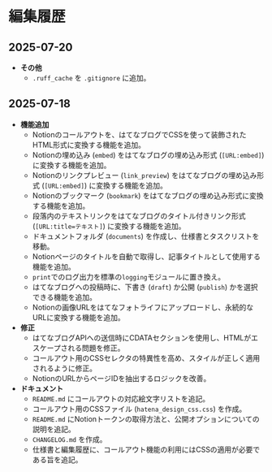 # 編集履歴

## 2025-07-20

- **その他**
    - `.ruff_cache` を `.gitignore` に追加。

## 2025-07-18

- **機能追加**
    - Notionのコールアウトを、はてなブログでCSSを使って装飾されたHTML形式に変換する機能を追加。
    - Notionの埋め込み (`embed`) をはてなブログの埋め込み形式 (`[URL:embed]`) に変換する機能を追加。
    - Notionのリンクプレビュー (`link_preview`) をはてなブログの埋め込み形式 (`[URL:embed]`) に変換する機能を追加。
    - Notionのブックマーク (`bookmark`) をはてなブログの埋め込み形式に変換する機能を追加。
    - 段落内のテキストリンクをはてなブログのタイトル付きリンク形式 (`[URL:title=テキスト]`) に変換する機能を追加。
    - ドキュメントフォルダ (`documents`) を作成し、仕様書とタスクリストを移動。
    - Notionページのタイトルを自動で取得し、記事タイトルとして使用する機能を追加。
    - `print`でのログ出力を標準の`logging`モジュールに置き換え。
    - はてなブログへの投稿時に、下書き (`draft`) か公開 (`publish`) かを選択できる機能を追加。
    - Notionの画像URLをはてなフォトライフにアップロードし、永続的なURLに変換する機能を追加。
- **修正**
    - はてなブログAPIへの送信時にCDATAセクションを使用し、HTMLがエスケープされる問題を修正。
    - コールアウト用のCSSセレクタの特異性を高め、スタイルが正しく適用されるように修正。
    - NotionのURLからページIDを抽出するロジックを改善。
- **ドキュメント**
    - `README.md` にコールアウトの対応絵文字リストを追記。
    - コールアウト用のCSSファイル (`hatena_design_css.css`) を作成。
    - `README.md` にNotionトークンの取得方法と、公開オプションについての説明を追記。
    - `CHANGELOG.md` を作成。
    - 仕様書と編集履歴に、コールアウト機能の利用にはCSSの適用が必要である旨を追記。